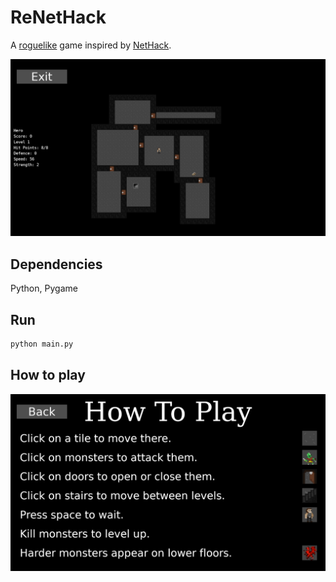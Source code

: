 # ReNetHack

A [roguelike](https://en.wikipedia.org/wiki/Roguelike) game inspired by
[NetHack](https://www.nethack.org/).

![README image](docs/readme.png)

## Dependencies

Python, Pygame

## Run

``` bash
python main.py
```

## How to play

![How to play](docs/how-to-play.png)
